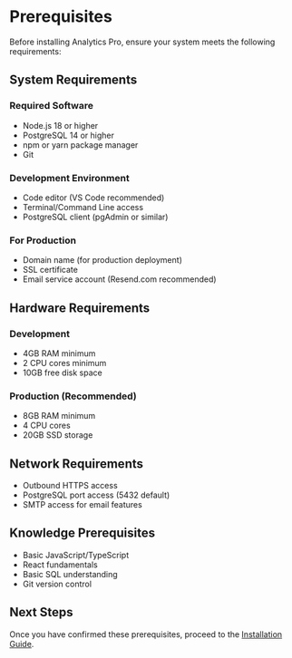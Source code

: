 # Prerequisites

Before installing Analytics Pro, ensure your system meets the following requirements:

## System Requirements

### Required Software
- Node.js 18 or higher
- PostgreSQL 14 or higher
- npm or yarn package manager
- Git

### Development Environment
- Code editor (VS Code recommended)
- Terminal/Command Line access
- PostgreSQL client (pgAdmin or similar)

### For Production
- Domain name (for production deployment)
- SSL certificate
- Email service account (Resend.com recommended)

## Hardware Requirements

### Development
- 4GB RAM minimum
- 2 CPU cores minimum
- 10GB free disk space

### Production (Recommended)
- 8GB RAM minimum
- 4 CPU cores
- 20GB SSD storage

## Network Requirements
- Outbound HTTPS access
- PostgreSQL port access (5432 default)
- SMTP access for email features

## Knowledge Prerequisites
- Basic JavaScript/TypeScript
- React fundamentals
- Basic SQL understanding
- Git version control

## Next Steps
Once you have confirmed these prerequisites, proceed to the [Installation Guide](./installation.md).

